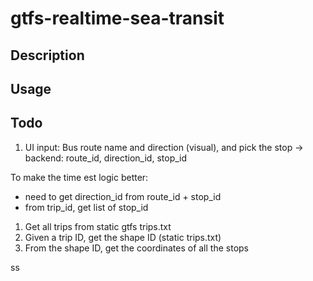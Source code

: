 # gtfs-realtime-sea-transit

## Description

## Usage

## Todo
1. UI input: Bus route name and direction (visual), and pick the stop -> backend: route_id, direction_id, stop_id

To make the time est logic better:
- need to get direction_id from route_id + stop_id
- from trip_id, get list of stop_id





1. Get all trips from static gtfs trips.txt
2. Given a trip ID, get the shape ID (static trips.txt)
3. From the shape ID, get the coordinates of all the stops


ss